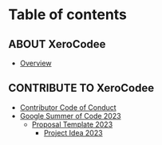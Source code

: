 # Table of contents

## ABOUT XeroCodee

* [Overview](README.md)

## CONTRIBUTE TO XeroCodee

* [Contributor Code of Conduct](<README (1).md>)
* [Google Summer of Code 2023](contribute-to-xerocodee/google-summer-of-code-2023/README.md)
  * [Proposal Template 2023](contribute-to-xerocodee/google-summer-of-code-2023/proposal-template-2023/README.md)
    * [Project Idea 2023](contribute-to-xerocodee/google-summer-of-code-2023/proposal-template-2023/project-idea-2023.md)
